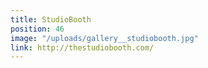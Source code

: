 ```yaml
---
title: StudioBooth
position: 46
image: "/uploads/gallery__studiobooth.jpg"
link: http://thestudiobooth.com/
---
```


